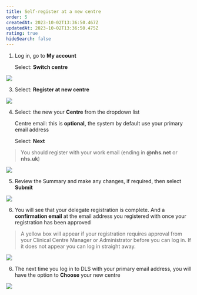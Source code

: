 ```yaml
---
title: Self-register at a new centre
order: 5
createdAt: 2023-10-02T13:36:50.467Z
updatedAt: 2023-10-02T13:36:50.475Z
rating: true
hideSearch: false
---
```

1. Log in, go to **My account**

   Select: **Switch centre**

![](/img/my-account.jpg)

3. Select: **Register at new centre**

![](/img/choose-a-centre.png.jpg)

4. Select: the new  your **Centre** from the dropdown list

   Centre email: this is **optional,** the system by default use your primary email address

   Select: **Next**

> You should register with your work email (ending in **@nhs.net** or **nhs.uk**)

![](/img/register.jpg)

5. Review the Summary and make any changes, if required, then select **Submit**

![](/img/summary.jpg)



6. You will see that your delegate registration is complete. And a **confirmation email** at the email address you registered with once your registration has been approved

> A yellow box will appear if your registration requires approval from your Clinical Centre Manager or Administrator before you can log in. If it does not appear you can log in straight away.

![](/img/em-1-06-Self-register.jpg)



6. The next time you log in to DLS with your primary email address, you will have the option to **Choose** your new centre

![](/img/choose-a-centre-2.jpg)